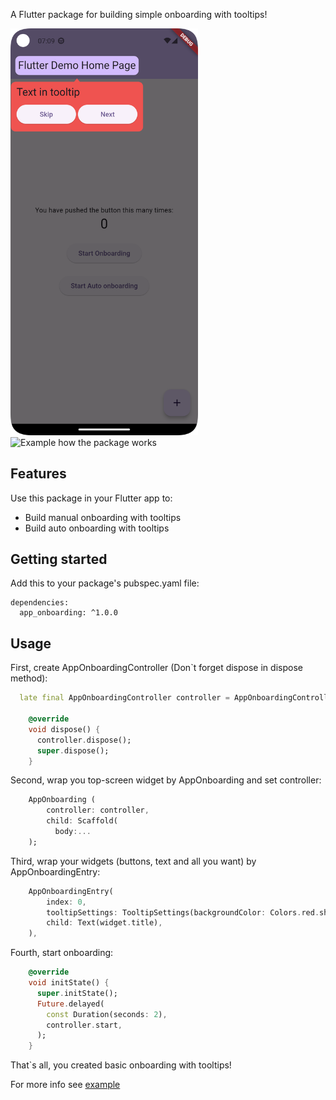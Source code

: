 A Flutter package for building simple onboarding with tooltips!

<img alt="Example screenshot" src="/assets/top_screenshot.png" width="300"/>
<img alt="Example how the package works" src="/assets/first_screen_record.gif" width="300"/>

## Features

Use this package in your Flutter app to:
- Build manual onboarding with tooltips
- Build auto onboarding with tooltips

## Getting started

Add this to your package's pubspec.yaml file:
```
dependencies:
  app_onboarding: ^1.0.0
```

## Usage

First, create AppOnboardingController (Don`t forget dispose in dispose method):
```dart
  late final AppOnboardingController controller = AppOnboardingController();

    @override
    void dispose() {
      controller.dispose();
      super.dispose();
    }
```

Second, wrap you top-screen widget by AppOnboarding and set controller:
```dart
    AppOnboarding (
        controller: controller,
        child: Scaffold(
          body:...
    );
```

Third, wrap your widgets (buttons, text and all you want) by AppOnboardingEntry:
```dart
    AppOnboardingEntry(
        index: 0,
        tooltipSettings: TooltipSettings(backgroundColor: Colors.red.shade400),
        child: Text(widget.title),
    ),
```

Fourth, start onboarding:
```dart
    @override
    void initState() {
      super.initState();
      Future.delayed(
        const Duration(seconds: 2),
        controller.start,
      );
    }
```

That`s all, you created basic onboarding with tooltips!

For more info see <a href="https://github.com/crefter/app_onboarding/blob/master/example/lib/main.dart">example</a>
